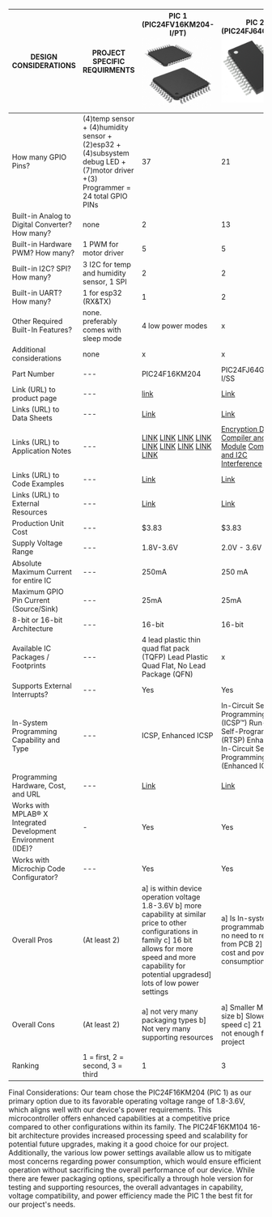 

| DESIGN CONSIDERATIONS | PROJECT SPECIFIC REQUIRMENTS | PIC 1 (PIC24FV16KM204-I/PT) ![](PIC24FV16KM204.jpg)           | PIC 2 (PIC24FJ64GA002) ![](PIC24FJ64GA002.jpg)| PIC 3 (PIC16F18855)![](PIC16F18855-M3X-Regular.avif) | 
|-----------------------|---------------------------------------------------|------------------|-----------|-------|
|How many GPIO Pins?|   (4)temp sensor + (4)humidity sensor + (2)esp32 + (4)subsystem debug LED + (7)motor driver +(3) Programmer = 24 total GPIO PINs |37|          21|      36|
|Built-in Analog to Digital Converter? How many?|none|                 2|          13|      29|
|Built-in Hardware PWM? How many?|1 PWM for motor driver|                 5|          5|      4|
|Built-in I2C? SPI? How many?|3 I2C for temp and humidity sensor, 1 SPI|                2|          2|      2|
|Built-in UART? How many?|1 for esp32 (RX&TX) |                 1|          2|      1|
|Other Required Built-In Features?|none. preferably comes with sleep mode|                 4 low power modes|          x|      x|
|Additional considerations |none|                 x|          x|      x|
|Part Number|                                              ---|                 PIC24F16KM204|          PIC24FJ64GA002-I/SS|      PIC16F18855|
|Link (URL) to product page|                               ---|                 [link](https://www.digikey.com/en/products/detail/duracell-industrial-operations-inc/AA-NIMH-DURACELL/16164081) |          [Link](https://www.digikey.com/en/products/detail/microchip-technology/PIC24FJ64GA002-I-SS/1635680)|    [Link](https://www.microchip.com/en-us/product/pic16f18855)  |
|Links (URL) to Data Sheets|                               ---|                 [Link](https://ww1.microchip.com/downloads/aemDocuments/documents/MCU16/ProductDocuments/DataSheets/PIC24FV16KM204-Family-Data-Sheet-DS30003030C.pdf)|   [Link](https://ww1.microchip.com/downloads/en/DeviceDoc/39881e.pdf)       |     [Link](https://ww1.microchip.com/downloads/en/DeviceDoc/400001802D.pdf)|
|Links (URL) to Application Notes|                         ---|                 [LINK](URL) [LINK](URL) [LINK](URL) [LINK](URL) [LINK](URL) [LINK](URL) [LINK](URL) [LINK](URL) [LINK](URL) | [Encryption Data](https://www.microchip.com/en-us/application-notes/an1044) [Compiler and SPI Module](https://www.microchip.com/en-us/application-notes/an1069) [Compiler and I2C](https://www.microchip.com/en-us/application-notes/an1079) [Interference](https://www.microchip.com/en-us/application-notes/an1096)|     [Link](https://www.microchip.com/en-us/application-notes/an1333) [Link](https://www.microchip.com/en-us/application-notes/an1473) [Link](https://www.microchip.com/en-us/application-notes/an1470)|
|Links (URL) to Code Examples|                             ---|                 [Link](https://www.microchip.com/en-us/code-examples?magellan=HA3XCZ3WpVgXyYVTLVgXiVaWJVgXSDF1LVgXClrLDU2HjUaWZZhXiUaWfHhUWT1PDkbTXik1pWfBkUnmOkx1WGo1JmrYHHxLOlJQTRbTukt1Wll9NIgLTREfASJQTRaKAS5aWivHtIfYmkaKASLMTR0G0VtLjUnW2IpE3FaKASLMTRaKAStaGlrTuVgXSYbWpVgXiknTtld9lUaWfZgXiUaWfHhImUaWZZhXiUaWpkdoGllXtlxU2FaKASKgTR)|         [Link](https://www.microchip.com/en-us/software-library?swsearch=16-bit%20CPU%20Self-test%20Library)|      [Link](https://ww1.microchip.com/downloads/en/Appnotes/90003251A.pdf)|
|Links (URL) to External Resources|                        ---|                 [Link](https://mu.microchip.com/)|          [Link](https://www.microchip.com/en-us/product/PIC24FJ64GA002)|    [Link](https://www.mouser.com/ProductDetail/Microchip-Technology/PIC16F18855-I-SP?qs=BA62vJVifGrE%2Fn9Q%252BW7gXw%3D%3D)  |
|Production Unit Cost|                                     ---|                 $3.83|          $3.83|      $1.97|
|Supply Voltage Range|                                     ---|                 1.8V-3.6V|          2.0V - 3.6V|      2.3V - 5.5V|
|Absolute Maximum Current for entire IC|                   ---|                 250mA|          250 mA|      350mA|
|Maximum GPIO Pin Current (Source/Sink)|                   ---|                 25mA|          25mA|      25mA|
| 8-bit or 16-bit Architecture|                            ---|                 16-bit|          16-bit|      8-bit|
|Available IC Packages / Footprints |                      ---|                 4 lead plastic thin quad flat pack (TQFP)  Lead Plastic Quad Flat, No Lead Package (QFN) |          x |      x|
|Supports External Interrupts? |                           ---|                 Yes|          Yes|      Yes|
|In-System Programming Capability and Type|                ---|                 ICSP, Enhanced ICSP|          In-Circuit Serial Programming™ (ICSP™)  Run-Time Self-Programming (RTSP)  Enhanced In-Circuit Serial Programming (Enhanced ICSP)|      ICSP|
|Programming Hardware, Cost, and URL|                      ---|                 [Link](https://www.microchip.com/en-us/tools-resources/debug/programmers-debuggers)|          [Link](https://www.microchip.com/en-us/tools-resources/debug/programmers-debuggers)|     [Link](https://www.microchip.com/en-us/development-tool/dv244140)|
|Works with MPLAB® X Integrated Development Environment (IDE)?|                             -|                 Yes|          Yes|      Yes|
|Works with Microchip Code Configurator?|                  ---|                 Yes|          Yes|      Yes|
|Overall Pros|(At least 2)|                 a] is within device operation voltage 1.8-3.6V b] more capability at similar price to other configurations in family c] 16 bit allows for more speed and more capability for potential upgradesd] lots of low power settings|         a]  Is In-system programmable so no need to remove from PCB 2] Low cost and power consumption|      a] Has an ample amount of I/O pins b] Enhanced core features with multiple PWM and EUSART modules for serial communication|
|Overall Cons|(At least 2)|                 a] not very many packaging types b] Not very many supporting resources |          a] Smaller Memory size b] Slower clock speed c] 21 IO pins not enough for our project|      a] Limited processing power b] Limited program memory|
|Ranking|  1 = first, 2 = second, 3 = third |                 1|          3|      2|

Final Considerations:
Our team chose the PIC24F16KM204 (PIC 1) as our primary option due to its favorable operating voltage range of 1.8-3.6V, which aligns well with our device's power requirements. This microcontroller offers enhanced capabilities at a competitive price compared to other configurations within its family. The PIC24F16KM104 16-bit architecture provides increased processing speed and scalability for potential future upgrades, making it a good choice for our project. Additionally, the various low power settings available allow us to mitigate most concerns regarding power consumption, which would ensure efficient operation without sacrificing the overall performance of our device. While there are fewer packaging options, specifically a through hole version for testing and supporting resources, the overall advantages in capability, voltage compatibility, and power efficiency made the PIC 1 the best fit for our project's needs.






